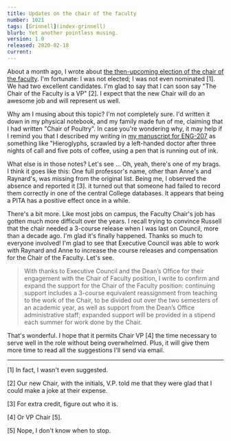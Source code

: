 ```yaml
---
title: Updates on the chair of the faculty
number: 1021
tags: [Grinnell](index-grinnell)
blurb: Yet another pointless musing.
version: 1.0
released: 2020-02-18
current: 
---
```

About a month ago, I wrote about [the then-upcoming election of the
chair of the faculty](faculty-chair-2020-01-23).  I'm fortunate: I
was not elected; I was not even nominated [1].  We had two excellent
candidates.  I'm glad to say that I can soon say "The Chair of the
Faculty is a VP" [2].  I expect that the new Chair will do an awesome
job and will represent us well.

Why am I musing about this topic?  I'm not completely sure.  I'd
written it down in my physical notebook, and my family made fun of
me, claiming that I had written "Chair of Poultry".  In case you're
wondering why, it may help if I remind you that I described my
writing in [my manuscript for ENG-207](eng207-1b-manuscript) as
something like "Hieroglyphs, scrawled by a left-handed doctor after
three nights of call and five pots of coffee, using a pen that is
running out of ink. 

What else is in those notes?  Let's see ... Oh, yeah, there's one
of my brags.  I think it goes like this: One full professor's name,
other than Anne's and Raynard's, was missing from the original list.
Being me, I observed the absence and reported it [3].  it turned out
that someone had failed to record them correctly in one of the
central College databases.  It appears that being a PITA has a
positive effect once in a while.

There's a bit more.  Like most jobs on campus, the Faculty Chair's
job has gotten much more difficult over the years.  I recall trying
to convince Russell that the chair needed a 3-course release when
I was last on Council, more than a decade ago.  I'm glad it's finally
happened.  Thanks so much to everyone involved!  I'm glad to see
that Executive Council was able to work with Raynard and Anne to
increase the course releases and compensation for the Chair of the
Faculty.  Let's see.

> With thanks to Executive Council and the Dean’s Office for their
engagement with the Chair of Faculty position, I write to confirm
and expand the support for the Chair of the Faculty position:
continuing support includes a 3-course equivalent reassignment from
teaching to the work of the Chair, to be divided out over the two
semesters of an academic year, as well as support from the Dean’s
Office administrative staff; expanded support will be provided in
a stipend each summer for work done by the Chair.

That's wonderful.  I hope that it permits Chair VP [4] the time necessary
to serve well in the role without being overwhelmed.  Plus, it will give
them more time to read all the suggestions I'll send via email.

---

[1] In fact, I wasn't even suggested.

[2] Our new Chair, with the initials, V.P. told me that they were glad
that I could make a joke at their expense.

[3] For extra credit, figure out who it is.

[4] Or VP Chair [5].

[5] Nope, I don't know when to stop.
